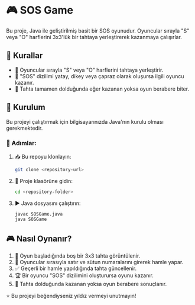 # 🎮 SOS Game

Bu proje, Java ile geliştirilmiş basit bir SOS oyunudur. Oyuncular sırayla "S" veya "O" harflerini 3x3'lük bir tahtaya yerleştirerek kazanmaya çalışırlar.

## 📜 Kurallar
- 🔹 Oyuncular sırayla "S" veya "O" harflerini tahtaya yerleştirir.
- 🔹 "SOS" dizilimi yatay, dikey veya çapraz olarak oluşursa ilgili oyuncu kazanır.
- 🔹 Tahta tamamen dolduğunda eğer kazanan yoksa oyun berabere biter.

## 🚀 Kurulum

Bu projeyi çalıştırmak için bilgisayarınızda Java'nın kurulu olması gerekmektedir. 

### 📌 Adımlar:
1. 📥 Bu repoyu klonlayın:
   ```bash
   git clone <repository-url>
   ```
2. 📂 Proje klasörüne gidin:
   ```bash
   cd <repository-folder>
   ```
3. ▶️ Java dosyasını çalıştırın:
   ```bash
   javac SOSGame.java
   java SOSGame
   ```

## 🎮 Nasıl Oynanır?
1. 🏁 Oyun başladığında boş bir 3x3 tahta görüntülenir.
2. 👥 Oyuncular sırasıyla satır ve sütun numaralarını girerek hamle yapar.
3. ✅ Geçerli bir hamle yapıldığında tahta güncellenir.
4. 🏆 Bir oyuncu "SOS" dizilimini oluşturursa oyunu kazanır.
5. 🤝 Tahta dolduğunda kazanan yoksa oyun berabere sonuçlanır.


⭐ Bu projeyi beğendiyseniz yıldız vermeyi unutmayın!

